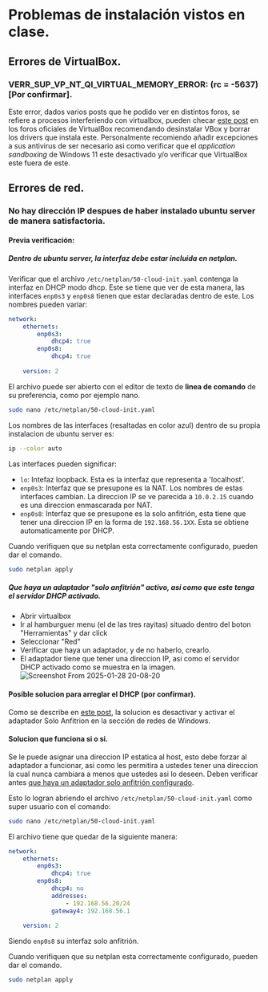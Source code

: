 # Problemas de instalación vistos en clase.

## Errores de VirtualBox.
### VERR_SUP_VP_NT_QI_VIRTUAL_MEMORY_ERROR: (rc = -5637) [Por confirmar].
Este error, dados varios posts que he podido ver en distintos foros, se refiere a procesos interferiendo con virtualbox, pueden checar [este post](https://forums.virtualbox.org/viewtopic.php?t=110746) en los foros oficiales de VirtualBox recomendando desinstalar VBox y borrar los drivers que instala este.
Personalmente recomiendo añadir excepciones a sus antivirus de ser necesario asi como verificar que el _application sandboxing_ de Windows 11 este desactivado y/o verificar que VirtualBox este fuera de este.

## Errores de red.
### No hay dirección IP despues de haber instalado ubuntu server de manera satisfactoria.

#### Previa verificación:

##### Dentro de ubuntu server, la interfaz debe estar incluida en netplan.
Verificar que el archivo `/etc/netplan/50-cloud-init.yaml` contenga la interfaz en DHCP modo dhcp. Este se tiene que ver de esta manera, las interfaces `enp0s3` y `enp0s8` tienen que estar declaradas dentro de este. Los nombres pueden variar:
```yaml
network:
    ethernets:
        enp0s3:
            dhcp4: true
        enp0s8:
            dhcp4: true
            
    version: 2
```

El archivo puede ser abierto con el editor de texto de **linea de comando** de su preferencia, como por ejemplo nano.
```sh
sudo nano /etc/netplan/50-cloud-init.yaml
```

Los nombres de las interfaces (resaltadas en color azul) dentro de su propia instalacion de ubuntu server es:
```sh
ip --color auto
```
Las interfaces pueden significar:
- `lo`: Intefaz loopback. Esta es la interfaz que representa a 'localhost'.
- `enp0s3`: Interfaz que se presupone es la NAT. Los nombres de estas interfaces cambian. La direccion IP se ve parecida a `10.0.2.15` cuando es una direccion enmascarada por NAT.
- `enp0s8`: Interfaz que se presupone es la solo anfitrión, esta tiene que tener una direccion IP en la forma de `192.168.56.1XX`. Esta se obtiene automaticamente por DHCP.

Cuando verifiquen que su netplan esta correctamente configurado, pueden dar el comando.
```sh
sudo netplan apply
```

##### Que haya un adaptador "solo anfitrión" activo, asi como que este tenga el servidor DHCP activado.
- Abrir virtualbox
- Ir al hamburguer menu (el de las tres rayitas) situado dentro del boton "Herramientas" y dar click
- Seleccionar "Red"
- Verificar que haya un adaptador, y de no haberlo, crearlo.
- El adaptador tiene que tener una direccion IP, asi como el servidor DHCP activado como se muestra en la imagen.
![Screenshot From 2025-01-28 20-08-20](https://github.com/user-attachments/assets/4f6906da-417f-42de-8aae-466cad74ab13)


#### Posible solucion para arreglar el DHCP (por confirmar).
Como se describe en [este post](https://forums.virtualbox.org/viewtopic.php?t=93035), la solucion es desactivar y activar el adaptador Solo Anfitrion en la sección de redes de Windows.

#### Solucion que funciona si o si.
Se le puede asignar una direccion IP estatica al host, esto debe forzar al adaptador a funcionar, asi como les permitira a ustedes tener una direccion la cual nunca cambiara a menos que ustedes asi lo deseen. Deben verificar antes [que haya un adaptador solo anfitrión configurado](#que-haya-un-adaptador-"solo-anfitrión"-activo,-asi-como-que-este-tenga-el-servidor-dhcp-activado.).

Esto lo logran abriendo el archivo `/etc/netplan/50-cloud-init.yaml` como super usuario con el comando:

```sh
sudo nano /etc/netplan/50-cloud-init.yaml
```

El archivo tiene que quedar de la siguiente manera:

```yaml
network:
    ethernets:
        enp0s3:
            dhcp4: true
        enp0s8:
            dhcp4: no
            addresses:
                - 192.168.56.20/24
            gateway4: 192.168.56.1
            
    version: 2
```

Siendo `enp0s8` su interfaz solo anfitrión.

Cuando verifiquen que su netplan esta correctamente configurado, pueden dar el comando.
```sh
sudo netplan apply
```
